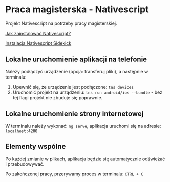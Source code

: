 # Praca magisterska - Nativescript

Projekt Nativescript na potrzeby pracy magisterskiej.

[Jak zainstalować Nativescript?](https://docs.nativescript.org/angular/start/quick-setup#full-setup)

[Instalacja Nativescript Sidekick](https://www.nativescript.org/nativescript-sidekick)

## Lokalne uruchomienie aplikacji na telefonie

Należy podłączyć urządzenie (opcja: transferuj pliki), a następnie w terminalu:

1. Upewnić się, że urządzenie jest podłączone: `tns devices`
2. Uruchomić projekt na urządzeniu: `tns run android/ios --bundle` - bez tej flagi projekt nie zbuduje się poprawnie.

## Lokalne uruchomienie strony internetowej

W terminalu należy wykonać: `ng serve`, aplikacja uruchomi się na adresie: `localhost:4200`

## Elementy wspólne

Po każdej zmianie w plikach, aplikacja będzie się automatycznie odświeżać i przebudowywać.

Po zakończonej pracy, przerywamy proces w terminalu: `CTRL + C`